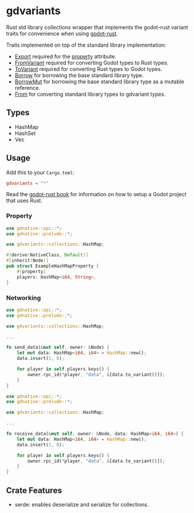 # gdvariants

Rust std library collections wrapper that implements the godot-rust variant traits for convenience when using [godot-rust](https://github.com/godot-rust/godot-rust).

Traits implemented on top of the standard library implementation:

- [Export](https://docs.rs/gdnative/0.10.0/gdnative/export/trait.Export.html) required for the [property](https://godot-rust.github.io/book/rust-binding/properties.html) attribute.
- [FromVariant](https://docs.rs/gdnative/0.10.0/gdnative/core_types/trait.FromVariant.html) required for converting Godot types to Rust types.
- [ToVariant](https://docs.rs/gdnative/0.10.0/gdnative/core_types/trait.ToVariant.html) required for converting Rust types to Godot types.
- [Borrow](https://doc.rust-lang.org/std/borrow/trait.Borrow.html) for borrowing the base standard library type.
- [BorrowMut](https://doc.rust-lang.org/std/borrow/trait.BorrowMut.html) for borrowing the base standard library type as a mutable reference.
- [From](https://doc.rust-lang.org/std/convert/trait.From.html) for converting standard library types to gdvariant types.

## Types

- HashMap
- HashSet
- Vec

## Usage

Add this to your `Cargo.toml`:

~~~toml
gdvariants = "*"
~~~

Read the [godot-rust book](https://godot-rust.github.io/book/getting-started.html) for information on how to setup a Godot project that uses Rust.

### Property

~~~rust
use gdnative::api::*;
use gdnative::prelude::*;

use gdvariants::collections::HashMap;

#[derive(NativeClass, Default)]
#[inherit(Node)]
pub struct ExampleHashMapProperty {
    #[property]
    players: HashMap<i64, String>,
}
~~~

### Networking

~~~rust
use gdnative::api::*;
use gdnative::prelude::*;

use gdvariants::collections::HashMap;

...

fn send_data(&mut self, owner: &Node) {
    let mut data: HashMap<i64, i64> = HashMap::new();
    data.insert(1, 0);

    for player in self.players.keys() {
        owner.rpc_id(*player, "data", &[data.to_variant()]);
    }
}
~~~

~~~rust
use gdnative::api::*;
use gdnative::prelude::*;

use gdvariants::collections::HashMap;

...

fn receive_data(&mut self, owner: &Node, data: HashMap<i64, i64>) {
    let mut data: HashMap<i64, i64> = HashMap::new();
    data.insert(1, 0);

    for player in self.players.keys() {
        owner.rpc_id(*player, "data", &[data.to_variant()]);
    }
}
~~~

## Crate Features

* serde: enables deserialize and serialize for collections.
